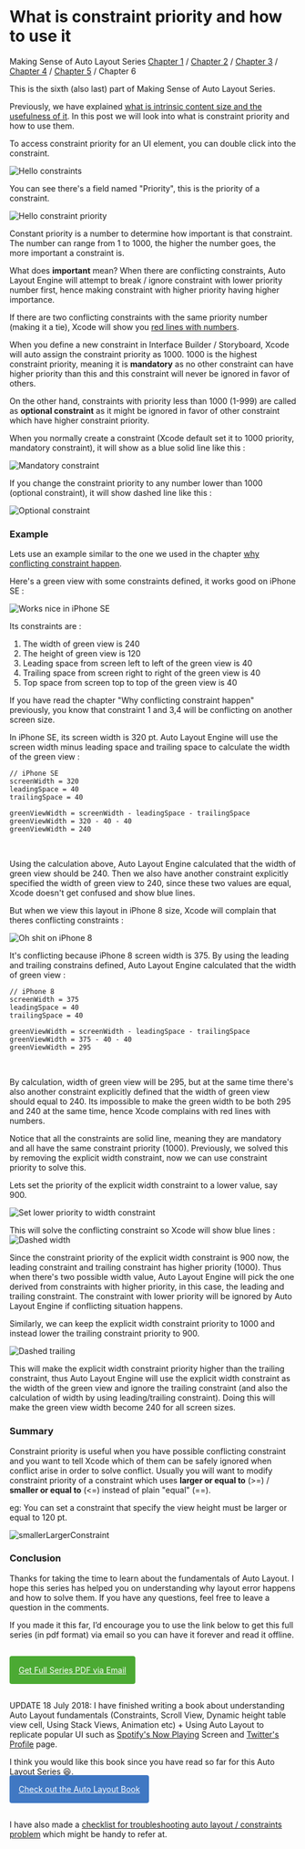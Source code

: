 # What is constraint priority and how to use it

Making Sense of Auto Layout Series
[Chapter 1](https://fluffy.es/frame-vs-autolayout/) / [Chapter 2](https://fluffy.es/how-auto-layout-calculates-view-position-and-size/) / [Chapter 3](https://fluffy.es/why-missing-constraints-appear/) / [Chapter 4](https://fluffy.es/why-conflicting-constraint-happen/) / [Chapter 5](https://fluffy.es/what-is-intrinsic-content-size/) / Chapter 6

This is the sixth (also last) part of Making Sense of Auto Layout Series.

Previously, we have explained [what is intrinsic content size and the usefulness of it](https://fluffy.es/what-is-intrinsic-content-size/). In this post we will look into what is constraint priority and how to use them.

To access constraint priority for an UI element, you can double click into the constraint.

![Hello constraints](https://iosimage.s3.amazonaws.com/2018/10-constraint-priority/helloConstraints.png)

You can see there's a field named "Priority", this is the priority of a constraint.

![Hello constraint priority](https://iosimage.s3.amazonaws.com/2018/10-constraint-priority/helloPriority.png)

Constant priority is a number to determine how important is that constraint. The number can range from 1 to 1000, the higher the number goes, the more important a constraint is. 

What does **important** mean? When there are conflicting constraints, Auto Layout Engine will attempt to break / ignore constraint with lower priority number first, hence making constraint with higher priority having higher importance. 

If there are two conflicting constraints with the same priority number (making it a tie), Xcode will show you [red lines with numbers](https://fluffy.es/why-conflicting-constraint-happen/).

When you define a new constraint in Interface Builder / Storyboard, Xcode will auto assign the constraint priority as 1000. 1000 is the highest constraint priority, meaning it is **mandatory** as no other constraint can have higher priority than this and this constraint will never be ignored in favor of others.

On the other hand, constraints with priority less than 1000 (1-999) are called as **optional constraint** as it might be ignored in favor of other constraint which have higher constraint priority.

When you normally create a constraint (Xcode default set it to 1000 priority, mandatory constraint), it will show as a blue solid line like this :  

![Mandatory constraint](https://iosimage.s3.amazonaws.com/2018/10-constraint-priority/mandatoryConstraint.png)

If you change the constraint priority to any number lower than 1000 (optional constraint), it will show dashed line like this :

![Optional constraint](https://iosimage.s3.amazonaws.com/2018/10-constraint-priority/optionalConstraint.png)

### Example

Lets use an example similar to the one we used in the chapter [why conflicting constraint happen](https://fluffy.es/why-conflicting-constraint-happen/).

Here's a green view with some constraints defined, it works good on iPhone SE :  

![Works nice in iPhone SE](https://iosimage.s3.amazonaws.com/2018/10-constraint-priority/iPhoneSENice.png)

Its constraints are :  
1. The width of green view is 240
2. The height of green view is 120
3. Leading space from screen left to left of the green view is 40
4. Trailing space from screen right to right of the green view is 40
5. Top space from screen top to top of the green view is 40

If you have read the chapter "Why conflicting constraint happen" previously, you know that constraint 1 and 3,4 will be conflicting on another screen size.

In iPhone SE, its screen width is 320 pt. Auto Layout Engine will use the screen width minus leading space and trailing space to calculate the width of the green view :  
```
// iPhone SE
screenWidth = 320
leadingSpace = 40
trailingSpace = 40

greenViewWidth = screenWidth - leadingSpace - trailingSpace
greenViewWidth = 320 - 40 - 40
greenViewWidth = 240
```

<br>

Using the calculation above, Auto Layout Engine calculated that the width of green view should be 240. Then we also have another constraint explicitly specified the width of green view to 240, since these two values are equal, Xcode doesn't get confused and show blue lines.

But when we view this layout in iPhone 8 size, Xcode will complain that theres conflicting constraints :  

![Oh shit on iPhone 8](https://iosimage.s3.amazonaws.com/2018/10-constraint-priority/iPhone8OhNo.png)

It's conflicting because iPhone 8 screen width is 375. By using the leading and trailing constrains defined, Auto Layout Engine calculated that the width of green view :  
```
// iPhone 8
screenWidth = 375
leadingSpace = 40
trailingSpace = 40

greenViewWidth = screenWidth - leadingSpace - trailingSpace
greenViewWidth = 375 - 40 - 40
greenViewWidth = 295
```

<br>

By calculation, width of green view will be 295, but at the same time there's also another constraint explicitly defined that the width of green view should equal to 240. Its impossible to make the green width to be both 295 and 240 at the same time, hence Xcode complains with red lines with numbers.

Notice that all the constraints are solid line, meaning they are mandatory and all have the same constraint priority (1000). Previously, we solved this by removing the explicit width constraint, now we can use constraint priority to solve this.

Lets set the priority of the explicit width constraint to a lower value, say 900.

![Set lower priority to width constraint](https://iosimage.s3.amazonaws.com/2018/10-constraint-priority/lesserPriority.png)

This will solve the conflicting constraint so Xcode will show blue lines : 
![Dashed width](https://iosimage.s3.amazonaws.com/2018/10-constraint-priority/dashedWidth.png)

Since the constraint priority of the explicit width constraint is 900 now, the leading constraint and trailing constraint has higher priority (1000). Thus when there's two possible width value, Auto Layout Engine will pick the one derived from constraints with higher priority, in this case, the leading and trailing constraint. The constraint with lower priority will be ignored by Auto Layout Engine if conflicting situation happens.

Similarly, we can keep the explicit width constraint priority to 1000 and instead lower the trailing constraint priority to 900.

![Dashed trailing](https://iosimage.s3.amazonaws.com/2018/10-constraint-priority/dashedTrailing.png)

This will make the explicit width constraint priority higher than the trailing constraint, thus Auto Layout Engine will use the explicit width constraint as the width of the green view and ignore the trailing constraint (and also the calculation of width by using leading/trailing constraint). Doing this will make the green view width become 240 for all screen sizes.

### Summary
Constraint priority is useful when you have possible conflicting constraint and you want to tell Xcode which of them can be safely ignored when conflict arise in order to solve conflict. Usually you will want to modify constraint priority of a constraint which uses **larger or equal to** (>=) / **smaller or equal to** (<=) instead of plain "equal" (==). 

eg: You can set a constraint that specify the view height must be larger or equal to 120 pt.

![smallerLargerConstraint](https://iosimage.s3.amazonaws.com/2018/10-constraint-priority/largerSmaller.png)

### Conclusion
Thanks for taking the time to learn about the fundamentals of Auto Layout. I hope this series has helped you on understanding why layout error happens and how to solve them. If you have any questions, feel free to leave a question in the comments.

If you made it this far, I’d encourage you to use the link below to get this full series (in pdf format) via email so you can have it forever and read it offline.

<br>

<a href="https://www.getdrip.com/forms/448009646/submissions/new" target="_blank" data-drip-show-form="448009646" style="background-color:#4baa33;color:#fff;padding:1rem;border-radius:4px;"> Get Full Series PDF via Email</a>

<br>

UPDATE 18 July 2018:
I have finished writing a book about understanding Auto Layout fundamentals (Constraints, Scroll View, Dynamic height table view cell, Using Stack Views, Animation etc) + Using Auto Layout to replicate popular UI such as <a href="https://twitter.com/soulchildpls/status/1026949044445175808">Spotify's Now Playing</a> Screen and <a href="https://twitter.com/soulchildpls/status/1034093230185304064">Twitter's Profile</a> page.

I think you would like this book since you have read so far for this Auto Layout Series 😆.

<a href="https://autolayout.fluffy.es" style="background-color:#4078c3; color:#fff; padding: 1rem; border-radius:4px;">Check out the Auto Layout Book</a>

<br>

I have also made a [checklist for troubleshooting auto layout / constraints problem](https://fluffy.es/auto-layout-not-working-checklist/) which might be handy to refer at.